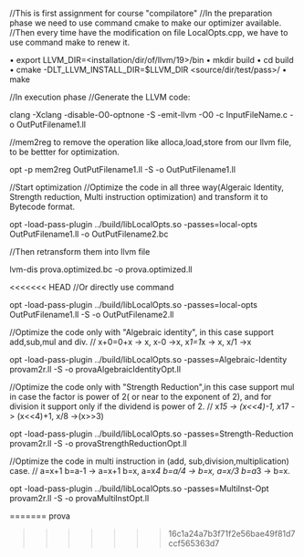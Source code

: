 //This is first assignment for course "compilatore"
//In the preparation phase we need to use command cmake to make our optimizer available.
//Then every time have the modification on file LocalOpts.cpp, we have to use command make to renew it.

• export LLVM_DIR=<installation/dir/of/llvm/19>/bin
• mkdir build
• cd build
• cmake -DLT_LLVM_INSTALL_DIR=$LLVM_DIR <source/dir/test/pass>/
• make

//In execution phase
//Generate the LLVM code:

clang -Xclang -disable-O0-optnone -S -emit-llvm -O0 -c InputFileName.c -o OutPutFilename1.ll

//mem2reg to remove the operation like alloca,load,store from our llvm file, to be bettter for optimization.

opt -p mem2reg OutPutFilename1.ll -S -o OutPutFilename1.ll

//Start optimization
//Optimize the code in all three way(Algeraic Identity, Strength reduction, Multi instruction optimization) and transform it to Bytecode format.

opt -load-pass-plugin ../build/libLocalOpts.so -passes=local-opts  OutPutFilename1.ll  -o OutPutFilename2.bc

//Then retransform them into llvm file

lvm-dis prova.optimized.bc -o prova.optimized.ll


<<<<<<< HEAD
//Or directly use command 

opt -load-pass-plugin ../build/libLocalOpts.so -passes=local-opts  OutPutFilename1.ll -S -o OutPutFilename2.ll

//Optimize the code only with "Algebraic identity", in this case support add,sub,mul and div.
// x+0=0+x -> x, x-0 ->x, x*1=1*x -> x, x/1 ->x 

opt -load-pass-plugin ../build/libLocalOpts.so -passes=Algebraic-Identity provam2r.ll -S -o provaAlgebraicIdentityOpt.ll

//Optimize the code only with "Strength Reduction",in this case support mul in case the factor is power of 2( or near to the exponent of 2), and for division it support only if the dividend is power of 2.
// x*15 -> (x<<4)-1, x*17 -> (x<<4)+1, x/8 ->(x>>3)

opt -load-pass-plugin ../build/libLocalOpts.so -passes=Strength-Reduction provam2r.ll -S -o provaStrengthReductionOpt.ll

//Optimize the code in multi instruction in (add, sub,division,multiplication) case.
// a=x+1 b=a-1 -> a=x+1 b=x, a=x*4 b=a/4 -> b=x, a=x/3 b=a*3 -> b=x.

opt -load-pass-plugin ../build/libLocalOpts.so -passes=MultiInst-Opt  provam2r.ll -S -o provaMultiInstOpt.ll




=======
prova
>>>>>>> 16c1a24a7b3f71f2e56bae49f81d7ccf565363d7
